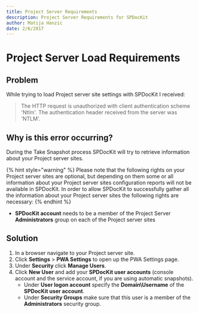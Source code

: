 ```yaml
---
title: Project Server Requirements
description: Project Server Requirements for SPDocKit
author: Matija Hanzic
date: 2/6/2017
---
```


# Project Server Load Requirements

## Problem

While trying to load Project server site settings with SPDocKit I received:

> The HTTP request is unauthorized with client authentication scheme 'Ntlm'. The authentication header received from the server was 'NTLM'.

## Why is this error occurring?

During the Take Snapshot process SPDocKit will try to retrieve information about your Project server sites.

{% hint style="warning" %}
Please note that the following rights on your Project server sites are optional, but depending on them some or all information about your Project server sites configuration reports will not be available in SPDocKit. In order to allow SPDocKit to successfully gather all the information about your Project server sites the following rights are necessary:
{% endhint %}

* **SPDocKit account** needs to be a member of the Project Server **Administrators** group on each of the Project server sites

## Solution

1. In a browser navigate to your Project server site.
2. Click **Settings** &gt; **PWA Settings** to open up the PWA Settings page.
3. Under **Security** click **Manage Users**.
4. Click **New User** and add your **SPDocKit user accounts** \(console account and the service account, if you are using automatic snapshots\).
   * Under **User logon account** specify the **Domain\Username** of the **SPDocKit user account**.
   * Under **Security Groups** make sure that this user is a member of the **Administrators** security group.


